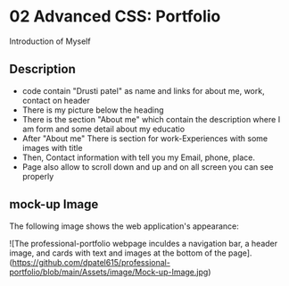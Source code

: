 # 02 Advanced CSS: Portfolio
  Introduction of Myself
  
  ## Description 
  
  * code contain "Drusti patel" as name and links for about me, work, contact on header
  * There is my picture below the heading
  * There is the section "About me" which contain the description where I am form and some detail about my educatio
  * After "About me" There is section for work-Experiences with some images with title
  * Then, Contact information with tell you my Email, phone, place.
  * Page also allow to scroll down and up and on all screen you can see properly
  
  
  ## mock-up Image
   The following image shows the web application's appearance:

![The professional-portfolio webpage inculdes a navigation bar, a header image, and cards with text and images at the bottom of the page].(https://github.com/dpatel615/professional-portfolio/blob/main/Assets/image/Mock-up-Image.jpg)


  
  
 
